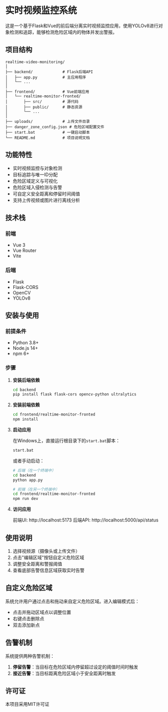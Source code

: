 # 实时视频监控系统

这是一个基于Flask和Vue的前后端分离实时视频监控应用，使用YOLOv8进行对象检测和追踪，能够检测危险区域内的物体并发出警报。

## 项目结构

```
realtime-video-monitoring/
│
├── backend/             # Flask后端API
│   ├── app.py           # 主应用程序
│   └── ...
│
├── frontend/            # Vue前端应用
│   └── realtime-monitor-fronted/
│       ├── src/         # 源代码
│       ├── public/      # 静态资源
│       └── ...
│
├── uploads/             # 上传文件目录
├── danger_zone_config.json # 危险区域配置文件
├── start.bat            # 一键启动脚本
└── README.md            # 项目说明文档
```

## 功能特性

- 实时视频监控与对象检测
- 目标追踪与唯一ID分配
- 危险区域定义与可视化
- 危险区域入侵检测与告警
- 可自定义安全距离和停留时间阈值
- 支持上传视频或图片进行离线分析

## 技术栈

### 前端
- Vue 3
- Vue Router
- Vite

### 后端
- Flask
- Flask-CORS
- OpenCV
- YOLOv8

## 安装与使用

### 前提条件

- Python 3.8+
- Node.js 14+
- npm 6+

### 步骤

1. **安装后端依赖**

   ```bash
   cd backend
   pip install flask flask-cors opencv-python ultralytics
   ```

2. **安装前端依赖**

   ```bash
   cd frontend/realtime-monitor-fronted
   npm install
   ```

3. **启动应用**

   在Windows上，直接运行根目录下的`start.bat`脚本：
   
   ```bash
   start.bat
   ```

   或者手动启动：
   
   ```bash
   # 后端（在一个终端中）
   cd backend
   python app.py
   
   # 前端（在另一个终端中）
   cd frontend/realtime-monitor-fronted
   npm run dev
   ```

4. **访问应用**

   前端UI: http://localhost:5173
   后端API: http://localhost:5000/api/status

## 使用说明

1. 选择视频源（摄像头或上传文件）
2. 点击"编辑区域"按钮自定义危险区域
3. 调整安全距离和警报阈值
4. 查看底部告警信息区域获取实时告警

## 自定义危险区域

系统允许用户通过点击和拖动来自定义危险区域。进入编辑模式后：

- 点击并拖动区域点以调整位置
- 右键点击删除点
- 双击添加新点

## 告警机制

系统提供两种告警机制：

1. **停留告警**：当目标在危险区域内停留超过设定的阈值时间时触发
2. **接近告警**：当目标距离危险区域小于安全距离时触发

## 许可证

本项目采用MIT许可证
